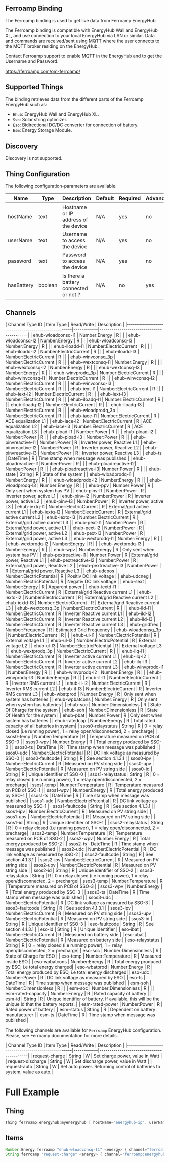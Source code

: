 ## Ferroamp Binding

The Ferroamp binding is used to get live data from Ferroamp EnergyHub

The Ferroamp binding is compatible with EnergyHub Wall and EnergyHub XL, and use connection to your local EnergyHub via LAN or similar.
Data and commands are received/sent using MQTT where the user connects to the MQTT broker residing on the EnergyHub.

Contact Ferroamp support to enable MQTT in the EnergyHub and to get the Username and Password:

https://ferroamp.com/om-ferroamp/

## Supported Things

The binding retrieves data from the different parts of the Ferroamp EnergyHub such as:

- `Ehub`: EnergyHub Wall and EnergyHub XL.
- `Sso`: Solar string optimizer.
- `Eso`: Bidirectional DC/DC converter for connection of battery.
- `Esm`: Energy Storage Module.

## Discovery

Discovery is not supported.

## Thing Configuration

The following configuration-parameters are available.

| Name            | Type    | Description                           | Default | Required | Advanced |
|-----------------|---------|---------------------------------------|---------|----------|----------|
| hostName        | text    | Hostname or IP address of the device  | N/A     | yes      | no       |
| userName        | text    | Username to access the device         | N/A     | yes      | no       |
| password        | text    | Password to access the device         | N/A     | yes      | no       |
| hasBattery      | boolean | Is there a battery connected or not ? | N/A     | no       | yes      |

## Channels

| Channel Type ID      | Item Type                  | Read/Write | Description                              |
|---------------------------------------------------|------------|------------------------------------------|
| ehub-wloadconsq-l1   | Number:Energy              | R          |                                          |
| ehub-wloadconsq-l2   | Number:Energy              | R          |                                          |
| ehub-wloadconsq-l3   | Number:Energy              | R          |                                          |
| ehub-iloadd-l1       | Number:ElectricCurrent     | R          |                                          |
| ehub-iloadd-l2       | Number:ElectricCurrent     | R          |                                          |
| ehub-iloadd-l3       | Number:ElectricCurrent     | R          |                                          |
| ehub-winvconsq_3p    | Number:ElectricCurrent     | R          |                                          |
| ehub-wextconsq-l1    | Number:Energy              | R          |                                          |
| ehub-wextconsq-l2    | Number:Energy              | R          |                                          |
| ehub-wextconsq-l3    | Number:Energy              | R          |                                          |
| ehub-winvprodq_3p    | Number:ElectricCurrent     | R          |                                          |
| ehub-winvconsq-l1    | Number:ElectricCurrent     | R          |                                          |
| ehub-winvconsq-l2    | Number:ElectricCurrent     | R          |                                          |
| ehub-winvconsq-l3    | Number:ElectricCurrent     | R          |                                          |
| ehub-iext-l1         | Number:ElectricCurrent     | R          |                                          |
| ehub-iext-l2         | Number:ElectricCurrent     | R          |                                          |
| ehub-iext-l3         | Number:ElectricCurrent     | R          |                                          |
| ehub-iloadq-l1       | Number:ElectricCurrent     | R          |                                          |
| ehub-iloadq-l2       | Number:ElectricCurrent     | R          |                                          |
| ehub-iloadq-l3       | Number:ElectricCurrent     | R          |                                          |
| ehub-wloadprodq_3p   | Number:ElectricCurrent     | R          |                                          |
| ehub-iace-l1         | Number:ElectricCurrent     | R          | ACE equalization L1                      |
| ehub-iace-l2         | Number:ElectricCurrent     | R          | ACE equalization L2                      |
| ehub-iace-l3         | Number:ElectricCurrent     | R          | ACE equalization L3                      |
| ehub-pload-l1        | Number:Power               | R          |                                          |
| ehub-pload-l2        | Number:Power               | R          |                                          |
| ehub-pload-l3        | Number:Power               | R          |                                          |
| ehub-pinvreactive-l1 | Number:Power               | R          | Inverter power, Reactive L1              |
| ehub-pinvreactive-l2 | Number:Power               | R          | Inverter power, Reactive L2              |
| ehub-pinvreactive-l3 | Number:Power               | R          | Inverter power, Reactive L3              |
| ehub-ts              | DateTime                   | R          | Time stamp when message was published    |
| ehub-ploadreactive-l1| Number:Power               | R          |                                          |
| ehub-ploadreactive-l2| Number:Power               | R          |                                          |
| ehub-ploadreactive-l3| Number:Power               | R          |                                          |
| ehub-state           | String                     | R          | State of the system                      |
| ehub-wloadprodq-l1   | Number:Energy              | R          |                                          |
| ehub-wloadprodq-l2   | Number:Energy              | R          |                                          |
| ehub-wloadprodq-l3   | Number:Energy              | R          |                                          |
| ehub-ppv             | Number:Power               | R          | Only sent when system has PV             |
| ehub-pinv-l1         | Number:Power               | R          | Inverter power, active L1                |
| ehub-pinv-l2         | Number:Power               | R          | Inverter power, active L2                |
| ehub-pinv-l3         | Number:Power               | R          | Inverter power, active L3                |
| ehub-iextq-l1        | Number:ElectricCurrent     | R          | External/grid active current L1          |
| ehub-iextq-l2        | Number:ElectricCurrent     | R          | External/grid active current L2          |
| ehub-iextq-l3        | Number:ElectricCurrent     | R          | External/grid active current L3          |
| ehub-pext-l1         | Number:Power               | R          | External/grid power, active L1           |
| ehub-pext-l2         | Number:Power               | R          | External/grid power, active L2           |
| ehub-pext-l3         | Number:Power               | R          | External/grid power, active L3           |
| ehub-wextprodq-l1    | Number:Energy              | R          |                                          |
| ehub-wextprodq-l2    | Number:Energy              | R          |                                          |
| ehub-wextprodq-l3    | Number:Energy              | R          |                                          |
| ehub-wpv             | Number:Energy              | R          | Only sent when system has PV             |
| ehub-pextreactive-l1 | Number:Power               | R          | External/grid power, Reactive L1         |
| ehub-pextreactive-l2 | Number:Power               | R          | External/grid power, Reactive L2         |
| ehub-pextreactive-l3 | Number:Power               | R          | External/grid power, Reactive L3         |
| ehub-udcpos          | Number:ElectricPotential   | R          | Positiv DC link voltage                  |
| ehub-udcneg          | Number:ElectricPotential   | R          | Negativ DC link voltage                  |
| ehub-sext            | Number:Energy              | R          | Apparent power                           |
| ehub-iextd-l1        | Number:ElectricCurrent     | R          | External/grid Reactive current L1        |
| ehub-iextd-l2        | Number:ElectricCurrent     | R          | External/grid Reactive current L2        |
| ehub-iextd-l3        | Number:ElectricCurrent     | R          | External/grid Reactive current L3        |
| ehub-wextconsq_3p    | Number:ElectricCurrent     | R          |                                          |
| ehub-ild-l1          | Number:ElectricCurrent     | R          | Inverter Reactive current L1             |
| ehub-ild-l2          | Number:ElectricCurrent     | R          | Inverter Reactive current L2             |
| ehub-ild-l3          | Number:ElectricCurrent     | R          | Inverter Reactive current L3             |
| ehub-gridfreq        | Number:Frequency           | R          | Estimated Grid Frequency                 |
| ehub-wloadconsq_3p   | Number:ElectricCurrent     | R          |                                          |
| ehub-ul-l1           | Number:ElectricPotential   | R          | External voltage L1                      |
| ehub-ul-l2           | Number:ElectricPotential   | R          | External voltage L2                      |
| ehub-ul-l3           | Number:ElectricPotential   | R          | External voltage L3                      |
| ehub-wextprodq_3p    | Number:ElectricCurrent     | R          |                                          |
| ehub-ilq-l1          | Number:ElectricCurrent     | R          | Inverter active current L1               |
| ehub-ilq-l2          | Number:ElectricCurrent     | R          | Inverter active current L2               |
| ehub-ilq-l3          | Number:ElectricCurrent     | R          | Inverter active current L3               |
| ehub-winvprodq-l1    | Number:Energy              | R          |                                          |
| ehub-winvprodq-l2    | Number:Energy              | R          |                                          |
| ehub-winvprodq-l3    | Number:Energy              | R          |                                          |
| ehub-il-l1           | Number:ElectricCurrent     | R          | Inverter RMS current L1                  |
| ehub-il-l2           | Number:ElectricCurrent     | R          | Inverter RMS current L2                  |
| ehub-il-l3           | Number:ElectricCurrent     | R          | Inverter RMS current L3                  |
| ehub-wbatprod        | Number:Energy              | R          | Only sent when system has batteries      |
| ehub-wpbatcons       | Number:Energy              | R          | Only sent when system has batteries      |
| ehub-soc             | Number:Dimensionless       | R          | State Of Charge for the system           |
| ehub-soh             | Number:Dimensionless       | R          | State Of Health for the system           |
| ehub-pbat            | Number:Power               | R          | Only sent when system has batteries      |
| ehub-ratedcap        | Number:Energy              | R          | Total rated capacity of all batteries in system|
| ssos0-relaystatus    | String                     | R          | 0 = relay closed (i.e running power), 1 = relay open/disconnected, 2 = precharge|
| ssos0-temp           | Number:Temperature         | R          | Temperature measured on PCB of SSO-0     |
| ssos0-wpv            | Number:Energy              | R          | Total energy produced by SSO-0           |
| ssos0-ts             | DateTime                   | R          | Time stamp when message was published    |
| ssos0-udc            | Number:ElectricPotential   | R          | DC link voltage as measured by SSO-0     |
| ssos0-faultcode      | String                     | R          | See section 4.1.3.1                      |
| ssos0-ipv            | Number:ElectricCurrent     | R          | Measured on PV string side               |
| ssos0-upv            | Number:ElectricPotential   | R          | Measured on PV string side               |
| ssos0-id             | String                     | R          | Unique identifier of SSO-0               |
| ssos1-relaystatus    | String                     | R          | 0 = relay closed (i.e running power), 1 = relay open/disconnected, 2 = precharge|
| ssos1-temp           | Number:Temperature         | R          | Temperature measured on PCB of SSO-1     |
| ssos1-wpv            | Number:Energy              | R          | Total energy produced by SSO-1           |
| ssos1-ts             | DateTime                   | R          | Time stamp when message was published    |
| ssos1-udc            | Number:ElectricPotential   | R          | DC link voltage as measured by SSO-1     |
| ssos1-faultcode      | String                     | R          | See section 4.1.3.1                      |
| ssos1-ipv            | Number:ElectricCurrent     | R          | Measured on PV string side               |
| ssos1-upv            | Number:ElectricPotential   | R          | Measured on PV string side               |
| ssos1-id             | String                     | R          | Unique identifier of SSO-1               |
| ssos2-relaystatus    | String                     | R          | 0 = relay closed (i.e running power), 1 = relay open/disconnected, 2 = precharge|
| ssos2-temp           | Number:Temperature         | R          | Temperature measured on PCB of SSO-2     |
| ssos2-wpv            | Number:Energy              | R          | Total energy produced by SSO-2           |
| ssos2-ts             | DateTime                   | R          | Time stamp when message was published    |
| ssos2-udc            | Number:ElectricPotential   | R          | DC link voltage as measured by SSO-2     |
| ssos2-faultcode      | String                     | R          | See section 4.1.3.1                      |
| ssos2-ipv            | Number:ElectricCurrent     | R          | Measured on PV string side               |
| ssos2-upv            | Number:ElectricPotential   | R          | Measured on PV string side               |
| ssos2-id             | String                     | R          | Unique identifier of SSO-2               |
| ssos3-relaystatus    | String                     | R          | 0 = relay closed (i.e running power), 1 = relay open/disconnected, 2 = precharge|
| ssos3-temp           | Number:Temperature         | R          | Temperature measured on PCB of SSO-3     |
| ssos3-wpv            | Number:Energy              | R          | Total energy produced by SSO-3           |
| ssos3-ts             | DateTime                   | R          | Time stamp when message was published    |
| ssos3-udc            | Number:ElectricPotential   | R          | DC link voltage as measured by SSO-3     |
| ssos3-faultcode      | String                     | R          | See section 4.1.3.1                      |
| ssos3-ipv            | Number:ElectricCurrent     | R          | Measured on PV string side               |
| ssos3-upv            | Number:ElectricPotential   | R          | Measured on PV string side               |
| ssos3-id             | String                     | R          | Unique identifier of SSO-3               |
| eso-faultcode        | String                     | R          | See section 4.1.3.1                      |
| eso-id               | String                     | R          | Unique identifier                        |
| eso-ibat             | Number:ElectricCurrent     | R          | Measured on battery side                 |
| eso-ubat             | Number:ElectricPotential   | R          | Measured on battery side                 |
| eso-relaystatus      | String                     | R          | 0 = relay closed (i.e running power), 1 = relay open/disconnected, 2 = precharge|
| eso-soc              | Number:Dimensionless       | R          | State of Charge for ESO                  |
| eso-temp             | Number:Temperature         | R          | Measured inside ESO                      |
| eso-wpbatcons        | Number:Energy              | R          | Total energy produced by ESO, i.e total energy charged|
| eso-wbatprod         | Number:Energy              | R          | Total energy produced by ESO, i.e total energy discharged|
| eso-udc              | Number:Power               | R          | DC link voltage as measured by ESO       |
| eso-ts               | DateTime                   | R          | Time stamp when message was published    |
| esm-soh              | Number:Dimensionless       | R          |                                          |
| esm-soc              | Number:Dimensionless       | R          |                                          |
| esm-rated-capacity   | Number:Energy              | R          | Rated capacity of battery                |
| esm-id               | String                     | R          | Unique identifier of battery. If available, this will be the unique id that the battery reports. |
| esm-rated-power      | Number:Power               | R          | Rated power of battery                   |
| esm-status           | String                     | R          | Dependent on battery manufacturer        |
| esm-ts               | DateTime                   | R          | Time stamp when message was published    |

The following channels are available for `Ferroamp` EnergyHub configuration. Please, see Ferroamp documentation for more details.

| Channel Type ID      | Item Type                  | Read/Write | Description                              |
|---------------------------------------------------|------------|------------------------------------------|
| request-charge       | String                     | W          | Set charge power, value in Watt          |
| request-discharge    | String                     | W          | Set discharge power, value in Watt       |
| request-auto         | String                     | W          | Set auto power. Returning control of batteries to system, value as auto.|

# Full Example

## Thing

```java
Thing ferroamp:energyhub:myenergyhub [ hostName="energyhub-ip", userName="myUserName", password="myPassword", hasBattery=false ]
```

## Items

```java
Number:Energy ferroamp "ehub-wloadconsq-l1" <energy> { channel="ferroamp:energyhub:myenergyhub:ehub-wloadconsq-l1" }
String ferroamp "request-charge" <energy> { channel="ferroamp:energyhub:myenergyhub:request-charge" }
```
